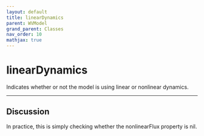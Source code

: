 ```yaml
---
layout: default
title: linearDynamics
parent: WVModel
grand_parent: Classes
nav_order: 10
mathjax: true
---
```


#  linearDynamics

Indicates whether or not the model is using linear or nonlinear dynamics.


---

## Discussion
In practice, this is simply checking whether the nonlinearFlux
  property is nil.
